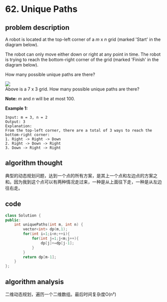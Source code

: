 # 62. Unique Paths

## problem description

A robot is located at the top-left corner of a _m_ x _n_ grid \(marked 'Start' in the diagram below\).

The robot can only move either down or right at any point in time. The robot is trying to reach the bottom-right corner of the grid \(marked 'Finish' in the diagram below\).

How many possible unique paths are there?

![](https://assets.leetcode.com/uploads/2018/10/22/robot_maze.png)  
Above is a 7 x 3 grid. How many possible unique paths are there?

**Note:** _m_ and _n_ will be at most 100.

**Example 1:**

```text
Input: m = 3, n = 2
Output: 3
Explanation:
From the top-left corner, there are a total of 3 ways to reach the bottom-right corner:
1. Right -> Right -> Down
2. Right -> Down -> Right
3. Down -> Right -> Right
```

## algorithm thought

典型的动态规划问题，达到一个点的所有方案，是其上一个点和左边点的方案之和。因为我到这个点可以有两种情况走过来，一种是从上面往下走，一种是从左边往右走。

## code

```cpp
class Solution {
public:
    int uniquePaths(int m, int n) {
        vector<int> dp(m,1);
        for(int i=1;i<n;++i){
            for(int j=1;j<m;j++){
                dp[j]+=dp[j-1];
            }
        }
        return dp[m-1];
    }
};
```

## algorithm analysis

二维动态规划，遍历一个二维数组。最后时间复杂度O\(n²\)

